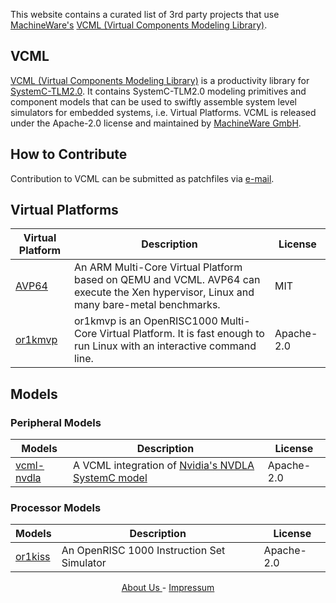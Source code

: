 This website contains a curated list of 3rd party projects that use [MachineWare's](https://www.machineware.de/) [VCML (Virtual Components Modeling Library)](https://github.com/machineware-gmbh/vcml).

## VCML

[VCML (Virtual Components Modeling Library)](https://github.com/machineware-gmbh/vcml) is a productivity library for [SystemC-TLM2.0](https://systemc.org/).
It contains SystemC-TLM2.0 modeling primitives and component models that can be used to swiftly assemble system level simulators for embedded systems, i.e. Virtual Platforms.
VCML is released under the Apache-2.0 license and maintained by [MachineWare GmbH](https://www.machineware.de/).

## How to Contribute

Contribution to VCML can be submitted as patchfiles via [e-mail](https://www.machineware.de/).

## Virtual Platforms

| Virtual Platform                                   | Description                                                                                                                            | License    |
|----------------------------------------------------|----------------------------------------------------------------------------------------------------------------------------------------|------------|
| [AVP64](https://github.com/aut0/avp64)             | An ARM Multi-Core Virtual Platform based on QEMU and VCML. AVP64 can execute the Xen hypervisor, Linux and many bare-metal benchmarks. | MIT        |
| [or1kmvp](https://github.com/janweinstock/or1kmvp) | or1kmvp is an OpenRISC1000 Multi-Core Virtual Platform. It is fast enough to run Linux with an interactive command line.               | Apache-2.0 |

## Models

### Peripheral Models

| Models                                           | Description                                                                       | License    |
|--------------------------------------------------|-----------------------------------------------------------------------------------|------------|
| [vcml-nvdla](https://github.com/aut0/vcml-nvdla) | A VCML integration of [Nvidia's NVDLA SystemC model](https://github.com/nvdla/vp) | Apache-2.0 |

### Processor Models

| Models                                             | Description                                | License    |
|----------------------------------------------------|--------------------------------------------|------------|
| [or1kiss](https://github.com/janweinstock/or1kiss) | An OpenRISC 1000 Instruction Set Simulator | Apache-2.0 |

<p style="text-align: center;">
<a href="https://www.machineware.de/pages/about.html"> About Us </a>
-
<a href="https://www.machineware.de/pages/imprint.html"> Impressum </a>
</p>
